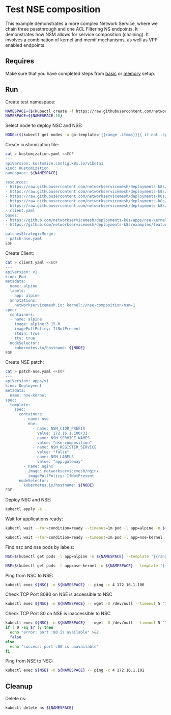 # Test NSE composition

This example demonstrates a more complex Network Service, where we chain three passthrough and one ACL Filtering NS endpoints.
It demonstrates how NSM allows for service composition (chaining).
It involves a combination of kernel and memif mechanisms, as well as VPP enabled endpoints.

## Requires

Make sure that you have completed steps from [basic](../../basic) or [memory](../../memory) setup.

## Run

Create test namespace:
```bash
NAMESPACE=($(kubectl create -f https://raw.githubusercontent.com/networkservicemesh/deployments-k8s/ebd8302d1db3758fcd32ccaeec89777e988a991d/examples/features/namespace.yaml)[0])
NAMESPACE=${NAMESPACE:10}
```

Select node to deploy NSC and NSE:
```bash
NODE=($(kubectl get nodes -o go-template='{{range .items}}{{ if not .spec.taints  }}{{index .metadata.labels "kubernetes.io/hostname"}} {{end}}{{end}}')[0])
```

Create customization file:
```bash
cat > kustomization.yaml <<EOF
---
apiVersion: kustomize.config.k8s.io/v1beta1
kind: Kustomization
namespace: ${NAMESPACE}

resources:
- https://raw.githubusercontent.com/networkservicemesh/deployments-k8s/ebd8302d1db3758fcd32ccaeec89777e988a991d/examples/features/nse-composition/config-file.yaml
- https://raw.githubusercontent.com/networkservicemesh/deployments-k8s/ebd8302d1db3758fcd32ccaeec89777e988a991d/examples/features/nse-composition/passthrough-1.yaml
- https://raw.githubusercontent.com/networkservicemesh/deployments-k8s/ebd8302d1db3758fcd32ccaeec89777e988a991d/examples/features/nse-composition/passthrough-2.yaml
- https://raw.githubusercontent.com/networkservicemesh/deployments-k8s/ebd8302d1db3758fcd32ccaeec89777e988a991d/examples/features/nse-composition/passthrough-3.yaml
- https://raw.githubusercontent.com/networkservicemesh/deployments-k8s/ebd8302d1db3758fcd32ccaeec89777e988a991d/examples/features/nse-composition/nse-composition-ns.yaml
- client.yaml
bases:
- https://github.com/networkservicemesh/deployments-k8s/apps/nse-kernel?ref=ebd8302d1db3758fcd32ccaeec89777e988a991d
- https://github.com/networkservicemesh/deployments-k8s/examples/features/nse-composition/nse-firewall?ref=ebd8302d1db3758fcd32ccaeec89777e988a991d

patchesStrategicMerge:
- patch-nse.yaml
EOF
```

Create Client:
```bash
cat > client.yaml <<EOF
---
apiVersion: v1
kind: Pod
metadata:
  name: alpine
  labels:
    app: alpine    
  annotations:
    networkservicemesh.io: kernel://nse-composition/nsm-1
spec:
  containers:
  - name: alpine
    image: alpine:3.15.0
    imagePullPolicy: IfNotPresent
    stdin: true
    tty: true
  nodeSelector:
    kubernetes.io/hostname: ${NODE}
EOF
```


Create NSE patch:
```bash
cat > patch-nse.yaml <<EOF
---
apiVersion: apps/v1
kind: Deployment
metadata:
  name: nse-kernel
spec:
  template:
    spec:
      containers:
        - name: nse
          env:
            - name: NSM_CIDR_PREFIX
              value: 172.16.1.100/31
            - name: NSM_SERVICE_NAMES
              value: "nse-composition"
            - name: NSM_REGISTER_SERVICE
              value: "false"
            - name: NSM_LABELS
              value: "app:gateway"
        - name: nginx
          image: networkservicemesh/nginx
          imagePullPolicy: IfNotPresent
      nodeSelector:
        kubernetes.io/hostname: ${NODE}
EOF
```

Deploy NSC and NSE:
```bash
kubectl apply -k .
```

Wait for applications ready:
```bash
kubectl wait --for=condition=ready --timeout=1m pod -l app=alpine -n ${NAMESPACE}
```
```bash
kubectl wait --for=condition=ready --timeout=1m pod -l app=nse-kernel -n ${NAMESPACE}
```

Find nsc and nse pods by labels:
```bash
NSC=$(kubectl get pods -l app=alpine -n ${NAMESPACE} --template '{{range .items}}{{.metadata.name}}{{"\n"}}{{end}}')
```
```bash
NSE=$(kubectl get pods -l app=nse-kernel -n ${NAMESPACE} --template '{{range .items}}{{.metadata.name}}{{"\n"}}{{end}}')
```

Ping from NSC to NSE:
```bash
kubectl exec ${NSC} -n ${NAMESPACE} -- ping -c 4 172.16.1.100
```

Check TCP Port 8080 on NSE is accessible to NSC
```bash
kubectl exec ${NSC} -n ${NAMESPACE} -- wget -O /dev/null --timeout 5 "172.16.1.100:8080"
```

Check TCP Port 80 on NSE is inaccessible to NSC
```bash
kubectl exec ${NSC} -n ${NAMESPACE} -- wget -O /dev/null --timeout 5 "172.16.1.100:80"
if [ 0 -eq $? ]; then
  echo "error: port :80 is available" >&2
  false
else
  echo "success: port :80 is unavailable"
fi
```

Ping from NSE to NSC:
```bash
kubectl exec ${NSE} -n ${NAMESPACE} -- ping -c 4 172.16.1.101
```

## Cleanup

Delete ns:
```bash
kubectl delete ns ${NAMESPACE}
```
